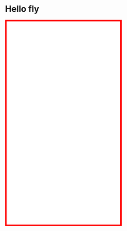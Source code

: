# Hello fly
<iframe id="iframe"  style="width:375px; height:667px; position:relative; border: 5px solid red; " frameborder=0 allowfullscreen="true" src="../demo/index.html">  
 </iframe>